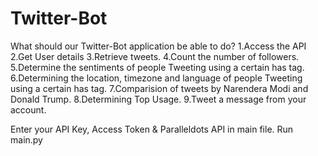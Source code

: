 # Twitter-Bot
What should our Twitter-Bot application be able to do?
1.Access the API
2.Get User details
3.Retrieve tweets.
4.Count the number of followers.
5.Determine the sentiments of people Tweeting using a certain has tag.
6.Determining the location, timezone and language of people Tweeting using a certain has tag.
7.Comparision of tweets by Narendera Modi and Donald Trump.
8.Determining Top Usage.
9.Tweet a message from your account.

Enter your API Key, Access Token & Paralleldots API in main file.
Run main.py
